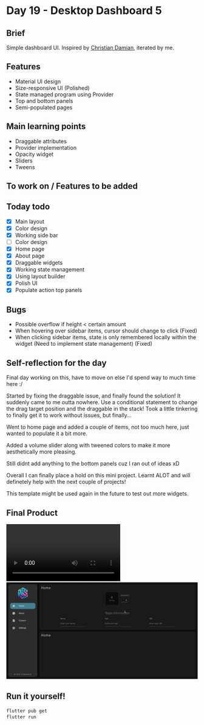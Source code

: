 # Day 19 - Desktop Dashboard 5

## Brief
Simple dashboard UI. Inspired by [Christian Damian](https://dribbble.com/shots/22854718-Base-gg-Web-App), iterated by me.

## Features
- Material UI design
- Size-responsive UI (Polished)
- State managed program using Provider
- Top and bottom panels
- Semi-populated pages

## Main learning points
- Draggable attributes
- Provider implementation
- Opacity widget
- Sliders
- Tweens

## To work on / Features to be added

## Today todo
- [x] Main layout
- [x] Color design
- [x] Working side bar
- [ ] Color design
- [x] Home page
- [x] About page
- [x] Draggable widgets
- [x] Working state management
- [x] Using layout builder
- [x] Polish UI
- [x] Populate action top panels

## Bugs
- Possible overflow if height < certain amount
- When hovering over sidebar items, cursor should change to click (Fixed)
- When clicking sidebar items, state is only remembered locally within the widget (Need to implement state management) (Fixed)

## Self-reflection for the day
Final day working on this, have to move on else I'd spend way to much time here :/

Started by fixing the draggable issue, and finally found the solution! It suddenly came to me outta nowhere. Use a conditional statement to change the drag target position and the draggable in the stack! Took a little tinkering to finally get it to work without issues, but finally...

Went to home page and added a couple of items, not too much here, just wanted to populate it a bit more.

Added a volume slider along with tweened colors to make it more aesthetically more pleasing.

Still didnt add anything to the bottom panels cuz I ran out of ideas xD

Overall I can finally place a hold on this mini project. Learnt ALOT and will definetely help with the next couple of projects!

This template might be used again in the future to test out more widgets.

## Final Product
![](/assets/final/Day%2019.mp4)
![](/assets/final/Day%2019.gif)

## Run it yourself!
```
flutter pub get
flutter run
```